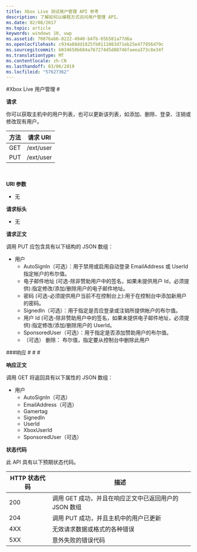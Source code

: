 ```yaml
---
title: Xbox Live 测试用户管理 API 参考
description: 了解如何以编程方式访问用户管理 API。
ms.date: 02/08/2017
ms.topic: article
keywords: windows 10, uwp
ms.assetid: 70876ab6-8222-4940-b4fb-65b581a77d6a
ms.openlocfilehash: c934a88dd1825fb0111083d71eb25e477956d79c
ms.sourcegitcommit: b034650b684a767274d5d88746faeea373c8e34f
ms.translationtype: MT
ms.contentlocale: zh-CN
ms.lasthandoff: 03/06/2019
ms.locfileid: "57627362"
---
```

#<a name="xbox-live-user-management"></a>Xbox Live 用户管理 #

**请求**

你可以获取主机中的用户列表，也可以更新该列表，如添加、删除、登录、注销或修改现有用户。

| 方法        | 请求 URI     | 
| ------------- |-----------------|
| GET           | /ext/user |
| PUT           | /ext/user |
<br>

**URI 参数**

* 无

**请求标头**

* 无

**请求正文**

调用 PUT 应包含具有以下结构的 JSON 数组：

* 用户
  * AutoSignIn（可选）：用于禁用或启用自动登录 EmailAddress 或 UserId 指定帐户的布尔值。
  * 电子邮件地址 (可选-除非赞助用户中的签名，如果未提供用户 Id，必须提供):指定修改/添加/删除用户的电子邮件地址。
  * 密码 (可选-必须提供用户当前不在控制台上):用于在控制台中添加新用户的密码。
  * SignedIn（可选）：用于指定是否应登录或注销所提供帐户的布尔值。
  * 用户 Id (可选-除非赞助用户中的签名，如果未提供电子邮件地址，必须提供):指定修改/添加/删除用户的 UserId。
  * SponsoredUser（可选）：用于指定是否添加赞助用户的布尔值。
  * （可选） 删除： 布尔值，指定要从控制台中删除此用户

###<a name="response"></a>响应 # # #

**响应正文**

调用 GET 将返回具有以下属性的 JSON 数组：

* 用户
  * AutoSignIn（可选）
  * EmailAddress（可选）
  * Gamertag
  * SignedIn
  * UserId
  * XboxUserId
  * SponsoredUser（可选）
  
**状态代码**

此 API 具有以下预期状态代码。

| HTTP 状态代码   | 描述     | 
| ------------------ |-----------------|
| 200                | 调用 GET 成功，并且在响应正文中已返回用户的 JSON 数组 |
| 204                | 调用 PUT 成功，并且主机中的用户已更新 |
| 4XX                | 无效请求数据或格式的各种错误 |
| 5XX                | 意外失败的错误代码 |
<br>



